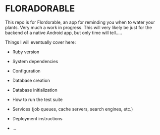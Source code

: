 # FLORADORABLE 
This repo is for Flordorable, an app for reminding you when to water your plants. Very much a work in progress. This will very likely be just for the backend of a native Android app, but only time will tell.....

Things I will eventually cover here:

* Ruby version

* System dependencies

* Configuration

* Database creation

* Database initialization

* How to run the test suite

* Services (job queues, cache servers, search engines, etc.)

* Deployment instructions

* ...
